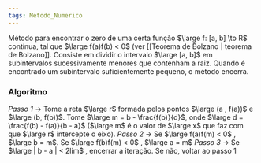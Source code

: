 ```yaml
---
tags: Metodo_Numerico
---
```

Método para encontrar o zero de uma certa função $\large f: [a, b] \to R$ contínua, tal que $\large f(a)f(b) < 0$ (ver [[Teorema de Bolzano | teorema de Bolzano]]. Consiste em dividir o intervalo $\large [a, b]$ em subintervalos sucessivamente menores que contenham a raiz. Quando é encontrado um subintervalo suficientemente pequeno, o método encerra.

### Algoritmo
*Passo 1* -> Tome a reta $\large r$ formada pelos pontos $\large (a , f(a))$ e $\large (b, f(b))$. Tome $\large m = b - \frac{f(b)}{d}$, onde $\large d = \frac{f(b) - f(a)}{b - a}$ ($\large m$ é o valor de $\large x$ que faz com que $\large r$ intercepte o eixo). 
*Passo 2* ->  Se $\large f(a)f(m) < 0$ , $\large b = m$.  Se $\large f(b)f(m) < 0$ , $\large a = m$
*Passo 3* -> Se $\large | b - a | < 2lim$ , encerrar a iteração. Se não, voltar ao passo 1
